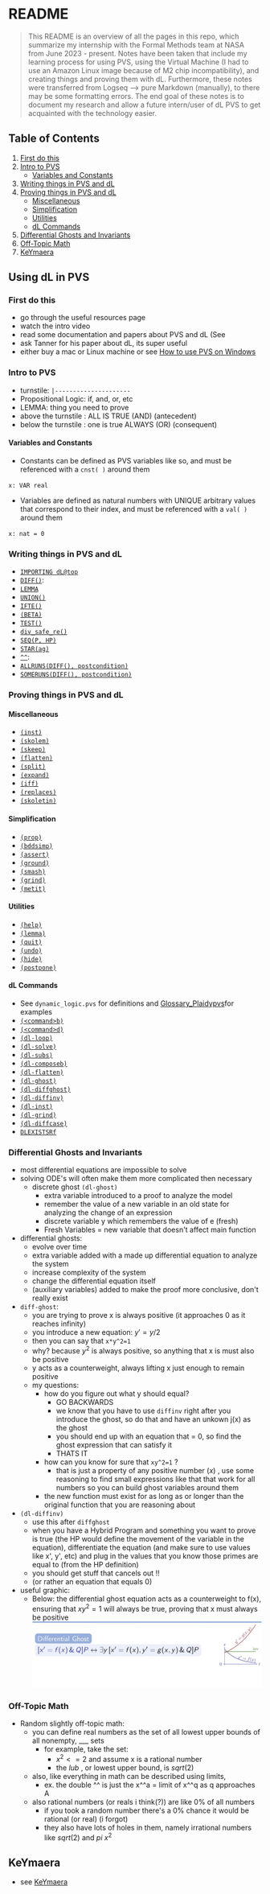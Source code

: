 README
======

> This README is an overview of all the pages in this repo, which summarize my
internship with the Formal Methods team at NASA from June 2023 - present. Notes
have been taken that include my learning process for using PVS, using the
Virtual Machine (I had to use an Amazon Linux image because of M2 chip
incompatibility), and creating things and proving them with dL. Furthermore,
these notes were transferred from Logseq --> pure Markdown (manually), to there
may be some formatting errors. The end goal of these notes is to document my
research and allow a future intern/user of dL PVS to get acquainted with the
technology easier. 

## Table of Contents
1. [First do this](#first-do-this)
2. [Intro to PVS](#intro-to-pvs)
   * [Variables and Constants](#variables-and-constants)
3. [Writing things in PVS and dL](#writing-things-in-pvs-and-dl)
4. [Proving things in PVS and dL](#proving-things-in-pvs-and-dl)
   * [Miscellaneous](#miscellaneous)
   * [Simplification](#simplification)
   * [Utilities](#utilities)
   * [dL Commands](#dl-commands)
5. [Differential Ghosts and Invariants](#differential-ghosts-and-invariants)
6. [Off-Topic Math](#off-topic-math)
7. [KeYmaera](#KeYmaera)

## Using dL in PVS
### First do this
- go through the useful resources page
- watch the intro video
- read some documentation and papers about PVS and dL (See 
- ask Tanner for his paper about dL, its super useful
- either buy a mac or Linux machine or see [How to use PVS on Windows](pages/pvs-on-windows.md)
### Intro to PVS
- turnstile: `|---------------------`
- Propositional Logic: if, and, or, etc
- LEMMA: thing you need to prove
- above the turnstile : ALL IS TRUE (AND) (antecedent)
- below the turnstile : one is true ALWAYS (OR) (consequent)
#### Variables and Constants
- Constants can be defined as PVS variables like so, and must be referenced with
a `cnst( )` around them

`x: VAR real`

- Variables are defined as natural numbers with UNIQUE arbitrary values that
correspond to their index, and must be referenced with a `val( )` around them

`x: nat = 0`

### Writing things in PVS and dL
- [`IMPORTING dL@top`](pages/IMPORTING.md)
- [`DIFF()`](pages/DIFF.md): 
- [`LEMMA`](pages/lemma.md) 
- [`UNION()`](pages/UNION.md) 
- [`IFTE()`](pages/IFTE.md) 
- [`(BETA)`](pages/beta.md)
- [`TEST()`](pages/test.md)
- [`div_safe_re()`](pages/div_safe_re.md) 
- [`SEQ(P, HP)` ](pages/SEQ.md) 
- [`STAR(ag)` ](pages/star.md) 
- [`^^`](pages/exponentiation.md): 
- [`ALLRUNS(DIFF(), postcondition)`](pages/ALLRUNS.md)
- [`SOMERUNS(DIFF(), postcondition)`](pages/SOMERUNS.md)
### Proving things in PVS and dL
#### Miscellaneous
- [`(inst)`](pages/inst.md)
- [`(skolem)`](pages/skolem.md)
- [`(skeep)`](pages/skeep.md)
- [`(flatten)`](pages/flatten.md)
- [`(split)`](pages/)
- [`(expand)`](pages/expand.md)
- [`(iff)`](pages/IFF.md)
- [`(replaces)`](pages/replaces.md)
- [`(skoletin)`](pages/skoletin.md)
#### Simplification
- [`(prop)`](pages/prop.md)
- [`(bddsimp)`](pages/bddsimp.md)
- [`(assert)`](pages/assert.md)
- [`(ground)`](pages/ground.md)
- [`(smash)`](pages/smash.md)
- [`(grind)`](pages/grind.md)
- [`(metit)`](metit.md)
#### Utilities
- [`(help)`](pages/help.md)
- [`(lemma)`](pages/lemma.md)
- [`(quit)`](pages/quit.md)
- [`(undo)`](pages/undo.md)
- [`(hide)`](pages/hide.md)
- [`(postpone)`](postpone.md)
#### dL Commands
- See `dynamic_logic.pvs` for definitions and
[Glossary_Plaidypvs](assets/Glossary_Plaidypvs.pvs)for examples  
- [`(<command>b)`](pages/box.md)
- [`(<command>d)`](pages/diamond.md)
- [`(dl-loop)`](pages/loop.md)
- [`(dl-solve)`](pages/solve.md)
- [`(dl-subs)`](pages/sub.md)
- [`(dl-composeb)`](pages/compose.md)
- [`(dl-flatten)`](pages/flatten.md)
- [`(dl-ghost)`](pages/ghosts.md)
- [`(dl-diffghost)`](pages/diffghost.md)
- [`(dl-diffinv)`](pages/diffinv.md)
- [`(dl-inst)`](pages/inst.md)
- [`(dl-grind)`](pages/dl-grind.md)
- [`(dl-diffcase)`](pages/diffcase.md)
- [`DLEXISTSRf`](pages/DLEXISTSRf.md)

### Differential Ghosts and Invariants
- most differential equations are impossible to solve
- solving ODE's will often make them more complicated then necessary
  - discrete ghost `(dl-ghost)` 
    - extra variable introduced to a proof to analyze the model
    - remember the value of a new variable in an old state for analyzing the
    change of an expression
    - discrete variable y which remembers the value of e (fresh)
    - Fresh Variables = new variable that doesn't affect main function
- differential ghosts:
  - evolve over time
  - extra variable added with a made up differential equation to analyze the
  system
  - increase complexity of the system
  - change the differential equation itself
  - (auxiliary variables) added to make the proof more conclusive, don't really
  exist
- `diff-ghost`: 
  - you are trying to prove x is always positive (it approaches 0 as it reaches
  infinity)
  - you introduce a new equation: $y' = y/2$
  - then you can say that `x*y^2=1`
  - why? because $y^2$ is always positive, so anything that x is must also be
  positive
  - y acts as a counterweight, always lifting x just enough to remain positive
  - my questions:
    - how do you figure out what y should equal?
      - GO BACKWARDS
      - we know that you have to use `diffinv` right after you introduce the
      ghost, so do that and have an unkown j(x) as the ghost
      - you should end up with an equation that = 0, so find the ghost
      expression that can satisfy it
      - THATS IT
    - how can you know for sure that `xy^2=1` ?
      - that is just a property of any positive number $(x)$ , use some
      reasoning to find small expressions like that that work for all numbers so
      you can build ghost variables around them
    - the new function must exist for as long as or longer than the original
    function that you are reasoning about
- `(dl-diffinv)`
  - use this after `diffghost`
  - when you have a Hybrid Program and something you want to prove is true (the
  HP would define the movement of the variable in the equation), differentiate
  the equation (and make sure to use values like x', y', etc) and plug in the
  values that you know those primes are equal to (from the HP definition)
  - you should get stuff that cancels out !!
  - (or rather an equation that equals 0)
- useful graphic:
  - Below: the differential ghost equation acts as a counterweight to f(x),
  ensuring that $xy^2 = 1$ will always be true, proving that x must always be
  positive
  ![image_1687872581667_0.png](https://github.com/n-crespo/NASA-2023/blob/master/assets/image_1687872581667_0_1688677124071_0.png?raw=true)

### Off-Topic Math
- Random slightly off-topic math:
  - you can define real numbers as the set of all lowest upper bounds of all
  nonempty, ___ sets
    - for example, take the set:
      - $x^2 <= 2$  and assume x is a rational number
      - the $lub$ , or lowest upper bound, is $sqrt(2)$
  - also, like everything in math can be described using limits,
    - ex. the double ^^ is just the x^^a = limit of x^^q as q approaches A
  - also rational numbers (or reals i think(?)) are like 0% of all numbers
    - if you took a random number there's a 0% chance it would be rational (or
    real) (i forgot)
    - they also have lots of holes in them, namely irrational numbers like
    $sqrt(2)$ and $pi$
$x^2$
## KeYmaera
- see [KeYmaera](pages/keymaera.md)
